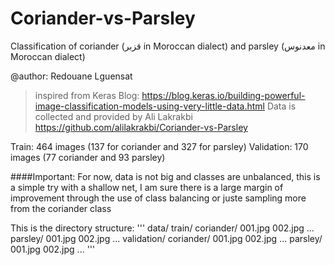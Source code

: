 # Coriander-vs-Parsley

Classification of coriander (قزبر  in Moroccan dialect) and parsley (معدنوس in Moroccan dialect)

@author: Redouane Lguensat

> inspired from Keras Blog: https://blog.keras.io/building-powerful-image-classification-models-using-very-little-data.html
> Data is collected and provided by Ali Lakrakbi https://github.com/alilakrakbi/Coriander-vs-Parsley

Train: 464 images (137 for coriander and 327 for parsley)
Validation: 170 images (77 coriander and 93 parsley)

####Important:
For now, data is not big and classes are unbalanced, this is a simple try with a shallow net, I am sure there is a large margin of improvement through the use of class balancing or juste sampling more from the coriander class

This is the directory structure:
'''
data/
    train/
        coriander/
            001.jpg
            002.jpg
            ...
        parsley/
            001.jpg
            002.jpg
            ...
    validation/
        coriander/
            001.jpg
            002.jpg
            ...
        parsley/
            001.jpg
            002.jpg
            ...
'''

